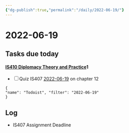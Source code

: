 ```yaml
---
{"dg-publish":true,"permalink":"/daily/2022-06-19/"}
---
```


# 2022-06-19

## Tasks due today

<div><h4><span><a data-tooltip-position="top" aria-label="IS410 Diplomacy Theory and Practice.md" data-href="IS410 Diplomacy Theory and Practice.md" href="IS410 Diplomacy Theory and Practice.md" class="internal-link" target="_blank" rel="noopener">IS410 Diplomacy Theory and Practice</a></span><span class="dataview small-text">1</span></h4><div class="dataview result-group"><ul class="contains-task-list"><li data-task=" " class="dataview task-list-item"><input type="checkbox" class="dataview task-list-item-checkbox"><span>Quiz IS407 <a data-href="2022-06-19" href="2022-06-19" class="internal-link" target="_blank" rel="noopener">2022-06-19</a> on chapter 12</span></li></ul></div></div>



```todoist 
{ 
"name": "Todoist", "filter": "2022-06-19" 
} 
```

## Log
- IS407 Assignment Deadline